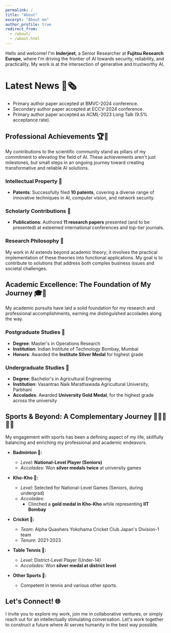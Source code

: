 ```yaml
---
permalink: /
title: "About"
excerpt: "About me"
author_profile: true
redirect_from: 
  - /about/
  - /about.html
---
```


Hello and welcome! I'm **Inderjeet**, a Senior Researcher at **Fujitsu Research Europe**, where I'm driving the frontier of AI towards security, reliability, and practicality. My work is at the intersection of generative and trustworthy AI.

# Latest News 📰🗞️
 - Primary author paper accepted at BMVC-2024 conference.
 - Secondary author paper accepted at ECCV-2024 conference.
 - Primary author paper accepted as ACML-2023 Long Talk (9.5% acceptance rate).

## Professional Achievements 🏆🔬

My contributions to the scientific community stand as pillars of my commitment to elevating the field of AI. These achievements aren't just milestones, but small steps in an ongoing journey toward creating transformative and reliable AI solutions.

### Intellectual Property 📑
- **Patents**: Successfully filed **10 patents**, covering a diverse range of innovative techniques in AI, computer vision, and network security.

### Scholarly Contributions 📝
- **Publications**: Authored **11 research papers** presented (and to be presented) at esteemed international conferences and top-tier journals.

### Research Philosophy 🤔
My work in AI extends beyond academic theory; it involves the practical implementation of these theories into functional applications. My goal is to contribute to solutions that address both complex business issues and societal challenges.


## Academic Excellence: The Foundation of My Journey 🎓🏅

My academic pursuits have laid a solid foundation for my research and professional accomplishments, earning me distinguished accolades along the way.

### Postgraduate Studies 📘
- **Degree**: Master's in Operations Research
- **Institution**: Indian Institute of Technology Bombay, Mumbai
- **Honors**: Awarded the **Institute Silver Medal** for highest grade

### Undergraduate Studies 📙
- **Degree**: Bachelor's in Agricultural Engineering
- **Institution**: Vasantrao Naik Marathawada Agricultural University, Parbhani
- **Accolades**: Awarded **University Gold Medal**, for the highest grade across the university


## Sports & Beyond: A Complementary Journey 🏸🥇🏏🏓🎾

My engagement with sports has been a defining aspect of my life, skillfully balancing and enriching my professional and academic endeavors. 

- **Badminton 🏸:** 
  - *Level*: **National-Level Player (Seniors)**
  - *Accolades*: Won **silver medals twice** at university games
  
- **Kho-Kho 🏃:**
  - *Level*: Selected for National-Level Games (Seniors, during undergrad)
  - *Accolades*: 
    - Clinched a **gold medal in Kho-Kho** while representing **IIT Bombay**

- **Cricket 🏏:**
  - *Team*: Alpha Quashers Yokohama Cricket Club Japan's Division-1 team
  - *Tenure*: 2021-2023

- **Table Tennis 🏓:**
  - *Level*: District-Level Player (Under-14)
  - *Accolades*: Won **silver medal at district level**

- **Other Sports 🎾:**
  - Competent in tennis and various other sports.

## Let's Connect! 🌐

I invite you to explore my work, join me in collaborative ventures, or simply reach out for an intellectually stimulating conversation. Let's work together to construct a future where AI serves humanity in the best way possible.
